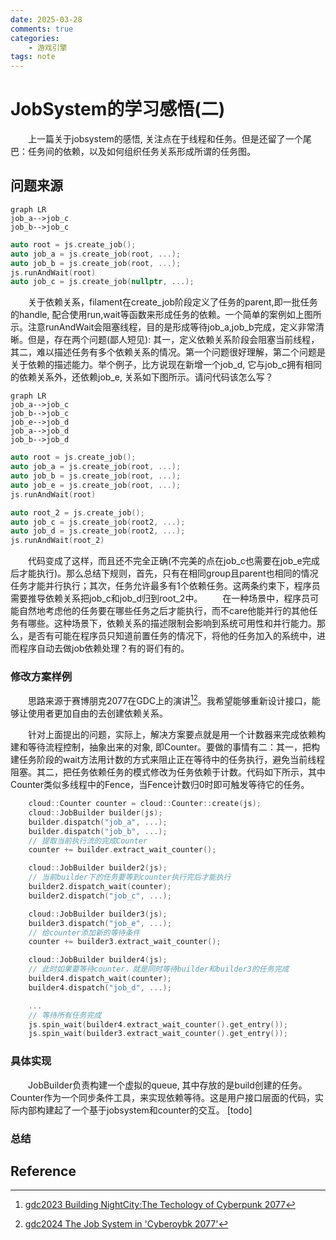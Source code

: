 ```yaml
---
date: 2025-03-28
comments: true
categories:
    - 游戏引擎
tags: note
---
```


# JobSystem的学习感悟(二)
&emsp;&emsp;上一篇关于jobsystem的感悟, 关注点在于线程和任务。但是还留了一个尾巴：任务间的依赖，以及如何组织任务关系形成所谓的任务图。
<!-- more -->

## 问题来源
```mermaid
graph LR
job_a-->job_c
job_b-->job_c
```
```c++
auto root = js.create_job();
auto job_a = js.create_job(root, ...);
auto job_b = js.create_job(root, ...);
js.runAndWait(root)
auto job_c = js.create_job(nullptr, ...);
```
&emsp;&emsp;关于依赖关系，filament在create_job阶段定义了任务的parent,即一批任务的handle, 配合使用run,wait等函数来形成任务的依赖。一个简单的案例如上图所示。注意runAndWait会阻塞线程，目的是形成等待job_a,job_b完成，定义非常清晰。但是，存在两个问题(鄙人短见): 其一，定义依赖关系阶段会阻塞当前线程，其二，难以描述任务有多个依赖关系的情况。第一个问题很好理解，第二个问题是关于依赖的描述能力。举个例子，比方说现在新增一个job_d, 它与job_c拥有相同的依赖关系外，还依赖job_e, 关系如下图所示。请问代码该怎么写？
```mermaid
graph LR
job_a-->job_c
job_b-->job_c
job_e-->job_d
job_a-->job_d
job_b-->job_d
```
```c++
auto root = js.create_job();
auto job_a = js.create_job(root, ...);
auto job_b = js.create_job(root, ...);
auto job_e = js.create_job(root, ...);
js.runAndWait(root)

auto root_2 = js.create_job();
auto job_c = js.create_job(root2, ...);
auto job_d = js.create_job(root2, ...);
js.runAndWait(root_2)

```
&emsp;&emsp;代码变成了这样，而且还不完全正确(不完美的点在job_c也需要在job_e完成后才能执行)。那么总结下规则，首先，只有在相同group且parent也相同的情况任务才能并行执行；其次，任务允许最多有1个依赖任务。这两条约束下，程序员需要推导依赖关系把job_c和job_d归到root_2中。
&emsp;&emsp;在一种场景中，程序员可能自然地考虑他的任务要在哪些任务之后才能执行，而不care他能并行的其他任务有哪些。这种场景下，依赖关系的描述限制会影响到系统可用性和并行能力。那么，是否有可能在程序员只知道前置任务的情况下，将他的任务加入的系统中，进而程序自动去做job依赖处理？有的哥们有的。

### 修改方案样例
&emsp;&emsp;思路来源于赛博朋克2077在GDC上的演讲[^1][^2]。我希望能够重新设计接口，能够让使用者更加自由的去创建依赖关系。

&emsp;&emsp;针对上面提出的问题，实际上，解决方案要点就是用一个计数器来完成依赖构建和等待流程控制，抽象出来的对象, 即Counter。要做的事情有二：其一，把构建任务阶段的wait方法用计数的方式来阻止正在等待中的任务执行，避免当前线程阻塞。其二，把任务依赖任务的模式修改为任务依赖于计数。代码如下所示，其中Counter类似多线程中的Fence，当Fence计数归0时即可触发等待它的任务。
```c++
    cloud::Counter counter = cloud::Counter::create(js);
    cloud::JobBuilder builder(js);
    builder.dispatch("job_a", ...);
    builder.dispatch("job_b", ...);
    // 提取当前执行流的完成Counter
    counter += builder.extract_wait_counter();

    cloud::JobBuilder builder2(js);
    // 当前builder下的任务要等到counter执行完后才能执行
    builder2.dispatch_wait(counter);
    builder2.dispatch("job_c", ...);

    cloud::JobBuilder builder3(js);
    builder3.dispatch("job_e", ...);
    // 给counter添加新的等待条件
    counter += builder3.extract_wait_counter();

    cloud::JobBuilder builder4(js);
    // 此时如果要等待counter，就是同时等待builder和builder3的任务完成
    builder4.dispatch_wait(counter);
    builder4.dispatch("job_d", ...);

    ...
    // 等待所有任务完成
    js.spin_wait(builder4.extract_wait_counter().get_entry());
    js.spin_wait(builder3.extract_wait_counter().get_entry());
```
### 具体实现
&emsp;&emsp;JobBuilder负责构建一个虚拟的queue, 其中存放的是build创建的任务。Counter作为一个同步条件工具，来实现依赖等待。这是用户接口层面的代码，实际内部构建起了一个基于jobsystem和counter的交互。
[todo]

### 总结

## Reference
[^1]: [gdc2023 Building NightCity:The Techology of Cyberpunk 2077](https://ubm-twvideo01.s3.amazonaws.com/o1/vault/gdc2023/Slides/Buildingnightcity_Tremblay_Charles.pdf)
[^2]: [gdc2024 The Job System in 'Cyberoybk 2077'](https://media.gdcvault.com/gdc2024/Slides/GDC+slide+presentations/Block_David_TheJobSystem.pdf)
